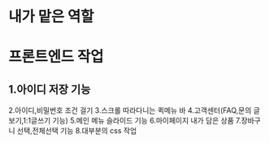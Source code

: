 # 내가 맡은 역할
# 프론트엔드 작업
## 1.아이디 저장 기능
2.아이디,비밀번호 조건 걸기
3.스크롤 따라다니는 퀵메뉴 바
4.고객센터(FAQ,문의 글 보기,1:1글쓰기 기능)
5.메인 메뉴 슬라이드 기능
6.마이페이지 내가 담은 상품
7.장바구니 선택,전체선택 기능
8.대부분의 css 작업